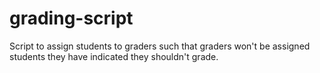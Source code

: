 # grading-script
Script to assign students to graders such that graders won't be assigned students they have indicated they shouldn't grade.
